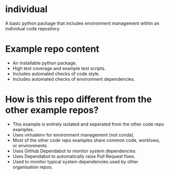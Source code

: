 # individual

A basic python package that includes environment management within an individual code repository.


# Example repo content

- An installable python package.
- High test coverage and example test scripts.
- Includes automated checks of code style.
- Includes automated checks of environment dependencies.

# How is this repo different from the other example repos?

- This example is entirely isolated and seperated from the other code repo examples.
- Uses virtualenv for environment management (not conda).
- Most of the other code repo examples share common code, worklows, or environments.
- Uses GitHub Dependabot to monitor system dependencies.
- Uses Dependabot to automatically raise Pull Request fixes.
- Used to monitor typical system dependencies used by other organisation repos.



